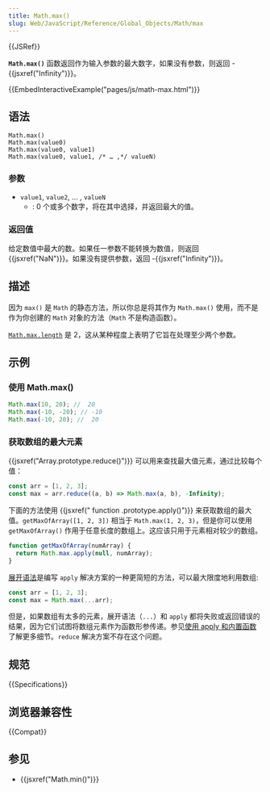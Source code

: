 ```yaml
---
title: Math.max()
slug: Web/JavaScript/Reference/Global_Objects/Math/max
---
```


{{JSRef}}

**`Math.max()`** 函数返回作为输入参数的最大数字，如果没有参数，则返回 -{{jsxref("Infinity")}}。

{{EmbedInteractiveExample("pages/js/math-max.html")}}

## 语法

```js-nolint
Math.max()
Math.max(value0)
Math.max(value0, value1)
Math.max(value0, value1, /* … ,*/ valueN)
```

### 参数

- `value1`, `value2`, … , `valueN`
  - : 0 个或多个数字，将在其中选择，并返回最大的值。

### 返回值

给定数值中最大的数。如果任一参数不能转换为数值，则返回 {{jsxref("NaN")}}。如果没有提供参数，返回 -{{jsxref("Infinity")}}。

## 描述

因为 `max()` 是 `Math` 的静态方法，所以你总是将其作为 `Math.max()` 使用，而不是作为你创建的 `Math` 对象的方法（`Math` 不是构造函数）。

[`Math.max.length`](/zh-CN/docs/Web/JavaScript/Reference/Global_Objects/Function/length) 是 2，这从某种程度上表明了它旨在处理至少两个参数。

## 示例

### 使用 Math.max()

```js
Math.max(10, 20); //  20
Math.max(-10, -20); // -10
Math.max(-10, 20); //  20
```

### 获取数组的最大元素

{{jsxref("Array.prototype.reduce()")}} 可以用来查找最大值元素，通过比较每个值：

```js
const arr = [1, 2, 3];
const max = arr.reduce((a, b) => Math.max(a, b), -Infinity);
```

下面的方法使用 {{jsxref(" function .prototype.apply()")}} 来获取数组的最大值。`getMaxOfArray([1, 2, 3])` 相当于 `Math.max(1, 2, 3)`，但是你可以使用 `getMaxOfArray()` 作用于任意长度的数组上。这应该只用于元素相对较少的数组。

```js
function getMaxOfArray(numArray) {
  return Math.max.apply(null, numArray);
}
```

[展开语法](/zh-CN/docs/Web/JavaScript/Reference/Operators/Spread_syntax)是编写 `apply` 解决方案的一种更简短的方法，可以最大限度地利用数组:

```js
const arr = [1, 2, 3];
const max = Math.max(...arr);
```

但是，如果数组有太多的元素，展开语法（`...`）和 `apply` 都将失败或返回错误的结果，因为它们试图将数组元素作为函数形参传递。参见[使用 apply 和内置函数](/zh-CN/docs/Web/JavaScript/Reference/Global_Objects/Function/apply#使用_apply_和内置函数)了解更多细节。`reduce` 解决方案不存在这个问题。

## 规范

{{Specifications}}

## 浏览器兼容性

{{Compat}}

## 参见

- {{jsxref("Math.min()")}}
